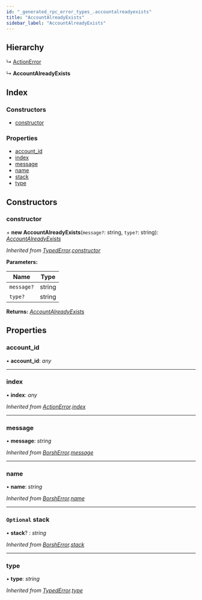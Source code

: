 ```yaml
---
id: "_generated_rpc_error_types_.accountalreadyexists"
title: "AccountAlreadyExists"
sidebar_label: "AccountAlreadyExists"
---
```


## Hierarchy

  ↳ [ActionError](_generated_rpc_error_types_.actionerror.md)

  ↳ **AccountAlreadyExists**

## Index

### Constructors

* [constructor](_generated_rpc_error_types_.accountalreadyexists.md#constructor)

### Properties

* [account_id](_generated_rpc_error_types_.accountalreadyexists.md#account_id)
* [index](_generated_rpc_error_types_.accountalreadyexists.md#index)
* [message](_generated_rpc_error_types_.accountalreadyexists.md#message)
* [name](_generated_rpc_error_types_.accountalreadyexists.md#name)
* [stack](_generated_rpc_error_types_.accountalreadyexists.md#optional-stack)
* [type](_generated_rpc_error_types_.accountalreadyexists.md#type)

## Constructors

###  constructor

\+ **new AccountAlreadyExists**(`message?`: string, `type?`: string): *[AccountAlreadyExists](_generated_rpc_error_types_.accountalreadyexists.md)*

*Inherited from [TypedError](_utils_errors_.typederror.md).[constructor](_utils_errors_.typederror.md#constructor)*

**Parameters:**

Name | Type |
------ | ------ |
`message?` | string |
`type?` | string |

**Returns:** *[AccountAlreadyExists](_generated_rpc_error_types_.accountalreadyexists.md)*

## Properties

###  account_id

• **account_id**: *any*

___

###  index

• **index**: *any*

*Inherited from [ActionError](_generated_rpc_error_types_.actionerror.md).[index](_generated_rpc_error_types_.actionerror.md#index)*

___

###  message

• **message**: *string*

*Inherited from [BorshError](_utils_serialize_.borsherror.md).[message](_utils_serialize_.borsherror.md#message)*

___

###  name

• **name**: *string*

*Inherited from [BorshError](_utils_serialize_.borsherror.md).[name](_utils_serialize_.borsherror.md#name)*

___

### `Optional` stack

• **stack**? : *string*

*Inherited from [BorshError](_utils_serialize_.borsherror.md).[stack](_utils_serialize_.borsherror.md#optional-stack)*

___

###  type

• **type**: *string*

*Inherited from [TypedError](_utils_errors_.typederror.md).[type](_utils_errors_.typederror.md#type)*
